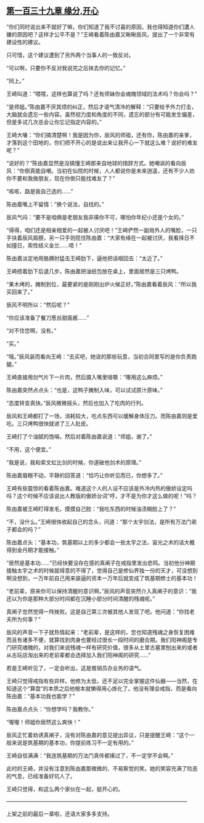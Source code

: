 ## [第一百三十九章 缘分,开心](https://www.xxbiquge.com/11_11207/8911266.html)


  “你们同时说出来不就好了嘛，你们知道了我不讨喜的原因，我也得知道你们遭人嫌的原因吧？这样才公平不是？”王崎看着陈由嘉又瞅瞅辰风，提出了一个非常有建设性的建议。

  只可惜，这个建议遭到了另外两个当事人的一致反对。

  “可以啊，只要你不反对我说完之后抹去你的记忆。”

  “同上。”

  王崎叫道：“喂喂，这样也算说了吗？还有师妹你会魂魄领域的法术吗？你会吗？”

  “是师姐。”陈由嘉不厌其烦的纠正，然后才语气清冷的解释：“只要给予外力打击，大脑就会遗忘一些内容。虽然视力度和角度的不同，遗忘的部分有可能发生偏差，但是多试几次总会让你忘记指定内容的。”

  王崎大嚷：“你们搞清楚啊！我是因为你，辰风的师祖，还有你，陈由嘉的亲爹，才落到这个田地的，你们把不开心的是说出来让我开心一下就这么难？说好的难友呢？”

  “说好的？”陈由嘉显然是没搞懂王崎那来自地球的措辞方式。她嘲讽的看向辰风：“你倒真能自嘲。当初在仙院的时候，人人都说你是未来逍遥，还有不少人劝你不要和我做朋友，现在你倒只能找难友了？”

  “咳咳，路是我自己选的……”

  陈由嘉嘴上不留情：“换个说法，自找的。”

  辰风气闷：“要不是咱俩是老朋友我非揍你不可，哪怕你年纪小还是个女的。”

  “得得，咱们还是相亲相爱的一起被人讨厌吧！”王崎俨然一副局外人的嘴脸，一只手扶着辰风肩膀，另一只手则揽住陈由嘉：“大家有缘在一起被讨厌，我看择日不如撞日，索性结义金兰……唔！”

  陈由嘉淡定地用胳膊肘猛击王崎肋下，逼他把话咽回去：“太近了。”

  王崎捂着肋下后退几步。陈由嘉把油纸包放在桌上，里面居然是三只烤鸭。

  “果木烤的，腌制到位，最要紧的是刚刚出炉火候正好。”陈由嘉看着辰风：“所以我买回来了。”

  辰风不明所以：“然后呢？”

  “你应该准备了餐刀葱丝甜面酱……”

  “对不住您啊，没有。”

  “买。”

  “哦。”辰风装而看向王崎：“去买吧，她说的那些玩意，当初合同里写的是你负责跑腿。”

  王崎直接用剑气片下一片肉，然后摄入嘴里咀嚼：“哪用这么麻烦。”

  陈由嘉突然点点头：“也是，这鸭子腌制入味，可以试试原汁原味。”

  “态度转变真快。”辰风微微摇头，然后也加入了吃肉的行列。

  辰风和王崎都打了一场，消耗较大，吃点东西可以缓解身体压力。而陈由嘉则是爱吃。三只烤鸭很快就进了三人肚皮。

  王崎打了个油腻的饱嗝，然后对着陈由嘉说道：“师姐，谢了。”

  “不用，这个便宜。”

  “我是说，我和索文虹比剑的时候，你道破他剑术的原理。”

  陈由嘉眉眼不动，平静的回答道：“恰巧让你听见而已，你想多了。”

  王崎有些震惊的看着陈由嘉。难道这个人的人设不应该是外冷内热的傲娇设定吗吗？这个时候不应该说出人教版的傲娇台词“哼，才不是为你才这么做的呢！”吗？

  陈由嘉被王崎盯得发毛，摸摸自己脸：“我吃东西的时候油渍糊脸上了？”

  “不，没什么。”王崎很快收起自己的念头，问道：“那个太宇剑法，是所有万法门弟子都会的吗？”

  陈由嘉点头：“基本功，筑基期以上的多少都会一些太宇之法，宙光之术的话大概得到金丹期才能接触。”

  “居然是基本功……”已经快要没存在感的真阐子在戒指里发出悲鸣。当初他分神期接触太宇之术的时候就得意的不得了，觉得自己是修仙界独一份的天才，可没想到啊没想到，一万年前自己用来装逼的资本一万年后就变成了筑基期修士的基本功！

  “老前辈，原来你可以保持清醒的意识啊。”辰风的声音突然介入真阐子的意识：“我还以为你是那种大部分时间都在沉睡小部分时间清醒的残魂呢。”

  真阐子忽然觉得一阵挫败。这是自己第三次被其他人发现了吧。他问道：“你找老夫所为何事？”

  辰风的声音一下子就热情起来：“老前辈，是这样的，您也知道残魂之身恢复困难而且有诸多不便，就算找到肉身也要经过很长一段时间的磨合期。我们阳神阁是专门研究魂魄的，对我们来说残魂一样有研究价值，很多从土里古墓里刨出来的或者从古玩店淘出来的老前辈都会选择加入我们阳神阁的研究……”

  若是王崎听见了，一定会听出，这是推销员办业务的语气。

  王崎只觉得戒指有些异样。他修为太低，还不足以完全掌握这件仙器——当然，在知道这个“算盘”的本质之后他根本就懒得用心炼化了。他没有理会戒指，而是看向陈由嘉：“基本功我也能学？”

  陈由嘉点点头：“你想学吗？我教你。”

  “喔喔！师姐你居然这么爽快！”

  辰风正忙着劝诱真阐子，没有对陈由嘉的意见提出异议，只是提醒王崎：“这个一般来说是筑基期的基本功，你提前练习不一定有用的。”

  王崎自信满满：“我连筑基期的万法门真传都揍过了，不一定学不会啊。”

  此时的王崎，并没有注意到陈由嘉那微微的、不易察觉的笑。她的笑容充满了险恶的气息，已经准备好坑人了。

  王崎只觉得，和这么两个家伙在一起，挺开心的。

  ——————————————————————————————————

  上架之前的最后一章啦，还请大家多多支持。
